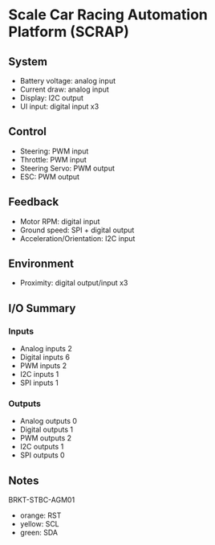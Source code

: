# Scale Car Racing Automation Platform (SCRAP)

## System
- Battery voltage: analog input
- Current draw: analog input
- Display: I2C output
- UI input: digital input x3

## Control
- Steering: PWM input
- Throttle: PWM input
- Steering Servo: PWM output
- ESC: PWM output

## Feedback
- Motor RPM: digital input
- Ground speed: SPI + digital output
- Acceleration/Orientation: I2C input

## Environment
- Proximity: digital output/input x3

## I/O Summary

### Inputs
- Analog inputs 2
- Digital inputs 6
- PWM inputs 2
- I2C inputs 1
- SPI inputs 1

### Outputs
- Analog outputs 0
- Digital outputs 1
- PWM outputs 2
- I2C outputs 1
- SPI outputs 0

## Notes
BRKT-STBC-AGM01
- orange: RST
- yellow: SCL
- green: SDA
